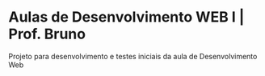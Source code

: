 # Aulas de Desenvolvimento WEB I | Prof. Bruno
Projeto para desenvolvimento e testes iniciais da aula de Desenvolvimento Web
